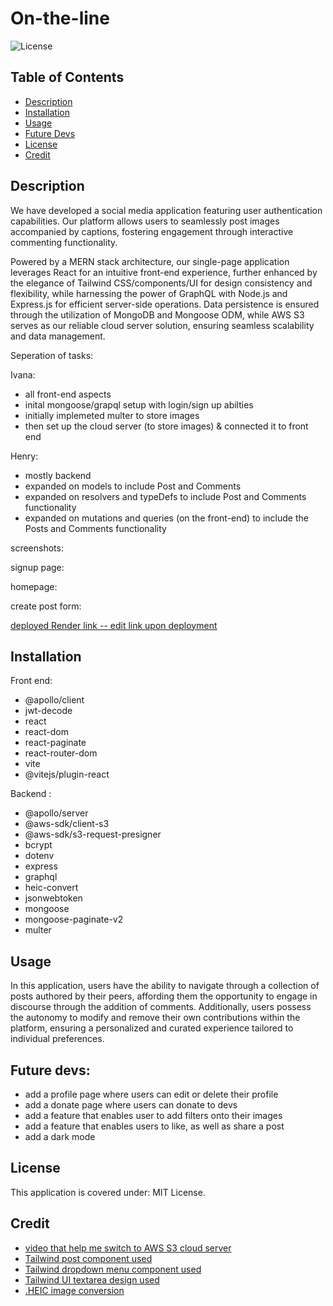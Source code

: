 # On-the-line

![License](https://img.shields.io/badge/License-MIT_License-lightblue.svg)

## Table of Contents

- [Description](#description)
- [Installation](#installation)
- [Usage](#usage)
- [Future Devs](#future-devs)
- [License](#license)
- [Credit](#credit)

## Description

We have developed a social media application featuring user authentication capabilities. Our platform allows users to seamlessly post images accompanied by captions, fostering engagement through interactive commenting functionality. 

Powered by a MERN stack architecture, our single-page application leverages React for an intuitive front-end experience, further enhanced by the elegance of Tailwind CSS/components/UI for design consistency and flexibility, while harnessing the power of GraphQL with Node.js and Express.js for efficient server-side operations. Data persistence is ensured through the utilization of MongoDB and Mongoose ODM, while AWS S3 serves as our reliable cloud server solution, ensuring seamless scalability and data management.

Seperation of tasks:

Ivana:
- all front-end aspects
- inital mongoose/grapql setup with login/sign up abilties
- initially implemeted multer to store images 
- then set up the cloud server (to store images) & connected it to front end 


Henry:
- mostly backend
- expanded on models to include Post and Comments
- expanded on resolvers and typeDefs to include Post and Comments functionality
- expanded on mutations and queries (on the front-end) to include the Posts and Comments functionality 

screenshots:

signup page:

homepage:

create post form:

[deployed Render link -- edit link upon deployment](google.com)

## Installation

Front end:
- @apollo/client
- jwt-decode
- react
- react-dom
- react-paginate
- react-router-dom
- vite
- @vitejs/plugin-react

Backend :
- @apollo/server
- @aws-sdk/client-s3
- @aws-sdk/s3-request-presigner
- bcrypt
- dotenv
- express
- graphql
- heic-convert
- jsonwebtoken
- mongoose
- mongoose-paginate-v2
- multer

## Usage

In this application, users have the ability to navigate through a collection of posts authored by their peers, affording them the opportunity to engage in discourse through the addition of comments. Additionally, users possess the autonomy to modify and remove their own contributions within the platform, ensuring a personalized and curated experience tailored to individual preferences.

## Future devs:

- add a profile page where users can edit or delete their profile
- add a donate page where users can donate to devs
- add a feature that enables user to add filters onto their images
- add a feature that enables users to like, as well as share a post
- add a dark mode

## License

This application is covered under: MIT License. 

## Credit

- [video that help me switch to AWS S3 cloud server](https://www.youtube.com/watch?v=eQAIojcArRY&ab_channel=SamMeech-Ward)
- [Tailwind post component used](https://tailwindcomponents.com/component/instagram-post)
- [Tailwind dropdown menu component used](https://tailwindcomponents.com/component/dropdown-theme-with-tailwind-css)
- [Tailwind UI textarea design used](https://tailwindui.com/components/application-ui/forms/textareas)
- [.HEIC image conversion](https://codesandbox.io/p/sandbox/heic-convert-geyy0)
